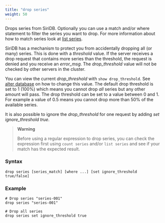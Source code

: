 ```yaml
---
title: "drop series"
weight: 50
---
```


Drops series from SiriDB. Optionally you can use a match and/or where statement
to filter the series you want to drop. For more information about how to match
series look at [list series](../list_series).

SiriDB has a mechanism to protect you from accidentally dropping all (or many)
series. This is done with a *threshold* value. If the server receives a drop
request that contains more series than the threshold, the request
is denied and you receive an *error_msg*. The *drop_threshold* value will not be checked by other
servers in the cluster.

You can view the current *drop_threshold* with `show drop_threshold`. See [alter database](../../database/alter_database) on how to change this value. The default drop threshold is set to 1 (100%) which means you cannot drop *all* series but any other amount will pass. The drop threshold can be set to a value between 0 and 1. For example a value of 0.5 means you cannot drop more than 50% of the available series.

It is also possible to ignore the *drop_threshold* for one request by adding *set ignore_threshold true*.

>**Warning**
>
>Before using a regular expression to drop series, you can check the
>expression first using `count series` and/or `list series` and see if your
>match has the expected result.

### Syntax

    drop series [series_match] [where ...] [set ignore_threshold true/false]

### Example

    # Drop series "series-001"
    drop series "series-001"

    # Drop all series
    drop series set ignore_threshold true
